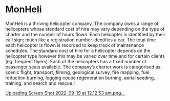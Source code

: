 # MonHeli

MonHeli is a thriving helicopter company. The company owns a range of helicopters whose standard cost of hire may vary depending on the type of charter and the number of hours flown. Each helicopter is identified by their call sign; much like a registration number identifies a car. The total time each helicopter is flown is recorded to keep track of maintenance schedules. The standard cost of hire for a helicopter depends on the helicopter type however this may be varied over time and for certain clients (eg. frequent flyers). Each of the helicopters has a fixed number of passenger seats available. The company’s charter work is categorised as: scenic flight, transport, filming, geological survey, fire mapping, fuel reduction burning, logging coupe regeneration burning, aerial seeding, training, and search and rescue.!
<br/>

[Uploading Screen Shot 2022-09-19 at 12.12.53 am.png…]()
